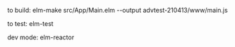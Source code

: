 to build:
elm-make src/App/Main.elm --output advtest-210413/www/main.js

to test:
elm-test

dev mode:
elm-reactor
